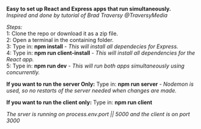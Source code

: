 **Easy to set up React and Express apps that run simultaneously.**   
*Inspired and done by tutorial of Brad Traversy @TraversyMedia*

*Steps:*   
1: Clone the repo or download it as a zip file.    
2: Open a terminal in the containing folder.    
3: Type in: **npm install**  -  *This will install all dependecies for Express.*   
4: Type in: **npm run client-install**  -  *This will install all dependencies for the React app.*   
5: Type in: **npm run dev**  -  *This will run both apps simultaneously using concurrently.*

**If you want to run the server Only:**
Type in: **npm run server**  -  *Nodemon is used, so no restarts of the server needed when changes are made.*

**If you want to run the client only:**
Type in: **npm run client**

*The srver is running on process.env.port || 5000 and the client is on port 3000*
